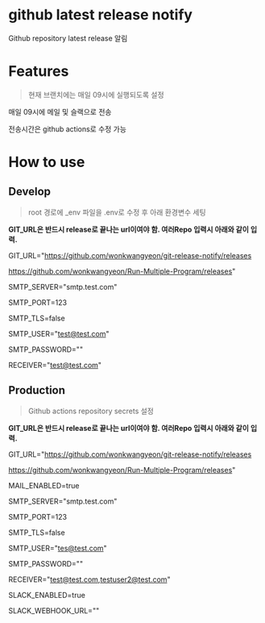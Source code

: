 # github latest release notify

Github repository latest release 알림

# Features
> 현재 브랜치에는 매일 09시에 실행되도록 설정

매일 09시에 메일 및 슬랙으로 전송

전송시간은 github actions로 수정 가능

# How to use
## Develop
> root 경로에 _env 파일을 .env로 수정 후 아래 환경변수 세팅

**GIT_URL은 반드시 release로 끝나는 url이여야 함. 여러Repo 입력시 아래와 같이 입력.**

GIT_URL="https://github.com/wonkwangyeon/git-release-notify/releases

https://github.com/wonkwangyeon/Run-Multiple-Program/releases"

SMTP_SERVER="smtp.test.com"

SMTP_PORT=123

SMTP_TLS=false

SMTP_USER="test@test.com"

SMTP_PASSWORD=""

RECEIVER="test@test.com"

## Production
> Github actions repository secrets 설정

**GIT_URL은 반드시 release로 끝나는 url이여야 함. 여러Repo 입력시 아래와 같이 입력.**

GIT_URL="https://github.com/wonkwangyeon/git-release-notify/releases

https://github.com/wonkwangyeon/Run-Multiple-Program/releases"

MAIL_ENABLED=true

SMTP_SERVER="smtp.test.com"

SMTP_PORT=123

SMTP_TLS=false

SMTP_USER="tes@test.com"

SMTP_PASSWORD=""

RECEIVER="test@test.com,testuser2@test.com"

SLACK_ENABLED=true

SLACK_WEBHOOK_URL=""